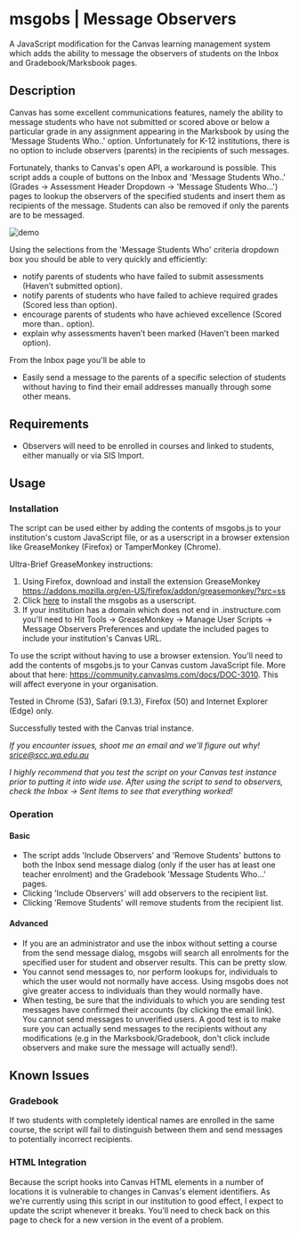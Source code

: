 # msgobs | Message Observers
A JavaScript modification for the Canvas learning management system which adds the ability to message the observers of students on the Inbox and Gradebook/Marksbook pages.

## Description
Canvas has some excellent communications features, namely the ability to message students who have not submitted or scored above or below a particular grade in any assignment appearing in the Marksbook by using the 'Message Students Who..' option. Unfortunately for K-12 institutions, there is no option to include observers (parents) in the recipients of such messages.

Fortunately, thanks to Canvas's open API, a workaround is possible. This script adds a couple of buttons on the Inbox and 'Message Students Who..' (Grades -> Assessment Header Dropdown -> 'Message Students Who...') pages to lookup the observers of the specified students and insert them as recipients of the message. Students can also be removed if only the parents are to be messaged.

![demo](https://cloud.githubusercontent.com/assets/22314386/18670963/c71ac7ac-7f74-11e6-87f4-1b24d749f7a1.gif)

Using the selections from the 'Message Students Who' criteria dropdown box you should be able to very quickly and efficiently:
* notify parents of students who have failed to submit assessments (Haven’t submitted option).
* notify parents of students who have failed to achieve required grades (Scored less than option).
* encourage parents of students who have achieved excellence (Scored more than.. option).
* explain why assessments haven’t been marked (Haven’t been marked option).

From the Inbox page you'll be able to
 * Easily send a message to the parents of a specific selection of students without having to find their email addresses manually through some other means.

## Requirements
* Observers will need to be enrolled in courses and linked to students, either manually or via SIS Import.

## Usage
### Installation
The script can be used either by adding the contents of msgobs.js to your institution's custom JavaScript file, or as a userscript in a browser extension like GreaseMonkey (Firefox) or TamperMonkey (Chrome).

Ultra-Brief GreaseMonkey instructions:
  1. Using Firefox, download and install the extension GreaseMonkey https://addons.mozilla.org/en-US/firefox/addon/greasemonkey/?src=ss
  2. Click [here](https://github.com/sdjrice/msgobs/raw/master/msgobs.user.js) to install the msgobs as a userscript.
  3. If your institution has a domain which does not end in .instructure.com you'll need to Hit Tools -> GreaseMonkey -> Manage User Scripts -> Message Observers Preferences and update the included pages to include your institution's Canvas URL.  

To use the script without having to use a browser extension. You'll need to add the contents of msgobs.js to your Canvas custom JavaScript file. More about that here: https://community.canvaslms.com/docs/DOC-3010. This will affect everyone in your organisation.

Tested in Chrome (53), Safari (9.1.3), Firefox (50) and Internet Explorer (Edge) only.

Successfully tested with the Canvas trial instance.

*If you encounter issues, shoot me an email and we'll figure out why! srice@scc.wa.edu.au*

*I highly recommend that you test the script on your Canvas test instance prior to putting it into wide use. After using the script to send to observers, check the Inbox -> Sent Items to see that everything worked!*

### Operation
#### Basic
* The script adds 'Include Observers' and 'Remove Students' buttons to both the Inbox
send message dialog (only if the user has at least one teacher enrolment) and the Gradebook 'Message Students Who...' pages.
* Clicking 'Include Observers' will add observers to the recipient list.
* Clicking 'Remove Students' will remove students from the recipient list.

#### Advanced
* If you are an administrator and use the inbox without setting a course from the send message dialog, msgobs will search all enrolments for the specified user for student and observer results. This can be pretty slow.
* You cannot send messages to, nor perform lookups for, individuals to which the user would not normally have access. Using msgobs does not give greater access to individuals than they would normally have.
* When testing, be sure that the individuals to which you are sending test messages have confirmed their accounts (by clicking the email link). You cannot send messages to unverified users. A good test is to make sure you can actually send messages to the recipients without any modifications (e.g in the Marksbook/Gradebook, don't click include observers and make sure the message will actually send!).

## Known Issues
### Gradebook
If two students with completely identical names are enrolled in the same course, the script will fail to distinguish between them and send messages to potentially incorrect recipients.

### HTML Integration
Because the script hooks into Canvas HTML elements in a number of locations it is vulnerable to changes in Canvas's element identifiers. As we're currently using this script in our institution to good effect, I expect to update the script whenever it breaks. You'll need to check back on this page to check for a new version in the event of a problem.
